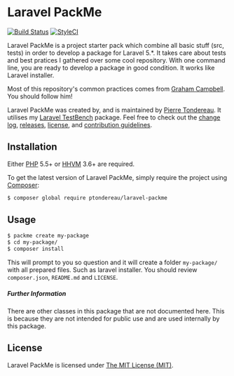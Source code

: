 Laravel PackMe
=================

[![Build Status](https://travis-ci.org/ptondereau/laravel-packme.svg?branch=master)](https://travis-ci.org/ptondereau/laravel-packme)
[![StyleCI](https://styleci.io/repos/61112074/shield)](https://styleci.io/repos/61112074)

Laravel PackMe is a project starter pack which combine all basic stuff (src, tests) in order to develop a package for Laravel 5.*. It takes care about tests and best pratices I gathered over some cool repository. With one command line, you are ready to develop a package in good condition. It works like Laravel installer.

Most of this repository's common practices comes from [Graham Campbell](https://github.com/GrahamCampbell). You should follow him!


Laravel PackMe was created by, and is maintained by [Pierre Tondereau](https://github.com/ptondereau). It utilises my [Laravel TestBench](https://github.com/GrahamCampbell/Laravel-TestBench) package. Feel free to check out the [change log](CHANGELOG.md), [releases](https://github.com/ptondereau/laravel-packme/releases), [license](LICENSE), and [contribution guidelines](CONTRIBUTING.md).

## Installation

Either [PHP](https://php.net) 5.5+ or [HHVM](http://hhvm.com) 3.6+ are required.

To get the latest version of Laravel PackMe, simply require the project using [Composer](https://getcomposer.org):

```bash
$ composer global require ptondereau/laravel-packme
```

## Usage

```bash
$ packme create my-package
$ cd my-package/
$ composer install
```

This will prompt to you so question and it will create a folder `my-package/` with all prepared files. Such as laravel installer. You should review `composer.json`, `README.md` and `LICENSE`.


##### Further Information

There are other classes in this package that are not documented here. This is because they are not intended for public use and are used internally by this package.

## License

Laravel PackMe is licensed under [The MIT License (MIT)](LICENSE).
